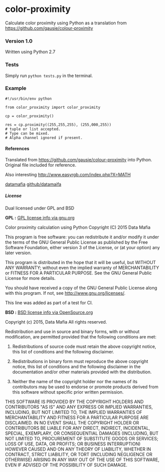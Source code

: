# color-proximity
Calculate color proximity using Python as a translation from https://github.com/gausie/colour-proximity

### Version 1.0

Written using Python 2.7

### Tests

Simply run ```python tests.py``` in the terminal.

### Example

```
#!/usr/bin/env python

from color_proximity import color_proximity

cp = color_proximity()

res = cp.proximity((255,255,255), (255,000,255))
# tuple or list accepted. 
# Type can be mixed. 
# Alpha channel ignored if present.
```

#### References

Translated from https://github.com/gausie/colour-proximity into Python. Original file included for reference.

Also interesting http://www.easyrgb.com/index.php?X=MATH

[datamafia](http://datamafia.com) [github/datamaifa](http://github.com/datamafia)

##### License 

Dual licensed under GPL and BSD

__GPL :__ [GPL license info via gnu.org](http://www.gnu.org/licenses/)

Color proximity calculation using Python
Copyright (C) 2015  Data Mafia

This program is free software: you can redistribute it and/or modify
it under the terms of the GNU General Public License as published by
the Free Software Foundation, either version 3 of the License, or
(at your option) any later version.

This program is distributed in the hope that it will be useful,
but WITHOUT ANY WARRANTY; without even the implied warranty of
MERCHANTABILITY or FITNESS FOR A PARTICULAR PURPOSE.  See the
GNU General Public License for more details.

You should have received a copy of the GNU General Public License
along with this program.  If not, see http://www.gnu.org/licenses/.

This line was added as part of a test for CI.

__BSD :__ [BSD license info via OpenSource.org](http://opensource.org/licenses/BSD-3-Clause)

Copyright (c) 2015, Data Mafia
All rights reserved.

Redistribution and use in source and binary forms, with or without modification, are permitted provided that the following conditions are met:

1. Redistributions of source code must retain the above copyright notice, this list of conditions and the following disclaimer.

2. Redistributions in binary form must reproduce the above copyright notice, this list of conditions and the following disclaimer in the documentation and/or other materials provided with the distribution.

3. Neither the name of the copyright holder nor the names of its contributors may be used to endorse or promote products derived from this software without specific prior written permission.

THIS SOFTWARE IS PROVIDED BY THE COPYRIGHT HOLDERS AND CONTRIBUTORS "AS IS" AND ANY EXPRESS OR IMPLIED WARRANTIES, INCLUDING, BUT NOT LIMITED TO, THE IMPLIED WARRANTIES OF MERCHANTABILITY AND FITNESS FOR A PARTICULAR PURPOSE ARE DISCLAIMED. IN NO EVENT SHALL THE COPYRIGHT HOLDER OR CONTRIBUTORS BE LIABLE FOR ANY DIRECT, INDIRECT, INCIDENTAL, SPECIAL, EXEMPLARY, OR CONSEQUENTIAL DAMAGES (INCLUDING, BUT NOT LIMITED TO, PROCUREMENT OF SUBSTITUTE GOODS OR SERVICES; LOSS OF USE, DATA, OR PROFITS; OR BUSINESS INTERRUPTION) HOWEVER CAUSED AND ON ANY THEORY OF LIABILITY, WHETHER IN CONTRACT, STRICT LIABILITY, OR TORT (INCLUDING NEGLIGENCE OR OTHERWISE) ARISING IN ANY WAY OUT OF THE USE OF THIS SOFTWARE, EVEN IF ADVISED OF THE POSSIBILITY OF SUCH DAMAGE.

